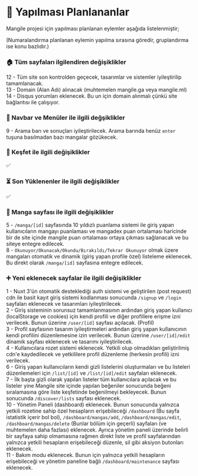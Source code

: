 # 📝 Yapılması Planlananlar

Mangile projesi için yapılması planlanan eylemler aşağıda listelenmiştir;

(Numaralandırma planlanan eylemin yapılma sırasına göredir, gruplandırma ise konu bazlıdır.)

### 🏠 Tüm sayfaları ilgilendiren değişiklikler

12 - Tüm site son kontrolden geçecek, tasarımlar ve sistemler iyileştirilip tamamlanacak.<br>
13 - Domain (Alan Adı) alınacak (muhtemelen mangile.ga veya mangile.ml)
14 - Disqus yorumları eklenecek. Bu un için domain alınmalı çünkü site bağlantısı ile çalışıyor.

### 📃 Navbar ve Menüler ile ilgili değşiklikler

9 - Arama barı ve sonuçları iyileştirilecek. Arama barında henüz `enter` tuşuna basılmadan bazı mangalar gözükecek.<br>

### 🔎 Keşfet ile ilgili değişiklikler

✅

### ⏳ Son Yüklenenler ile ilgili değişiklikler

✅

### 📖 Manga sayfası ile ilgili değişiklikler

5 - `/manga/[id]` sayfasında 10 yıldızlı puanlama sistemi ile giriş yapan kullanıcıların mangayı puanlaması ve mangadex puan ortalaması haricinde bir de site içinde mangile puan ortalaması ortaya çıkması sağlanacak ve bu siteye entegre edilecek.<br>
8 - `Okunuyor/Okunacak/Okundu/Bırakıldı/Tekrar Okunuyor` olmak üzere mangaları otomatik ve dinamik (giriş yapan profile özel) listeleme eklenecek. Bu direkt olarak `/manga/[id]` sayfasına entegre edilecek.<br>

### ➕ Yeni eklenecek sayfalar ile ilgili değişiklikler

1 - Nuxt 3'ün otomatik desteklediği auth sistemi ve geliştirilen (post request) cdn ile basit kayıt giriş sistemi kodlanması sonucunda `/signup` ve `/login` sayfaları eklenecek ve tasarımları iyileştirilecek.<br>
2 - Giriş sisteminin sorunsuz tamamlanmasının ardından giriş yapan kullanıcı (localStorage ve cookies) için kendi profili ve diğer profillere erişme izni verilecek. Bunun üzerine `/user/[id]` sayfası açılacak. (Profil)<br>
3 - Profil sayfasının tasarım iyileştirmeleri ardından giriş yapan kullanıcının kendi profilini düzenlemesine izin verilecek. Bunun üzerine `/user/[id]/edit` dinamik sayfası eklenecek ve tasarımı iyileştirilecek.<br>
4 - Kullanıcılara rozet sistemi eklenecek. Yetkili olup olmadıkları geliştirilmiş cdn'e kaydedilecek ve yetkililere profil düzenleme (herkesin profili) izni verilecek.<br>
6 - Giriş yapan kullanıcıların kendi gizli listelerini oluşturmaları ve bu listeleri düzenlemeleri için `/list/[id]` ve `/list/[id]/edit` sayfaları eklenecek.<br>
7 - İlk başta gizli olarak yapılan listeler tüm kullanıcılara açılacak ve bu listeler yine Mangile site içinde yapılan beğeniler sonucunda beğeni sıralamasına göre liste keşfetinde beğenilmeyi bekleyecek. Bunun sonucunda `/discover/lists` sayfası eklenecek.<br>
10 - Yönetim Paneli (dashboard) eklenecek. Bunun sonucunda yalnızca yetkili rozetine sahip özel hesapların erişebileceği `/dashboard` (Bu sayfa istatistik içerir bol bol), `/dashboard/mangas/add`, `/dashboard/mangas/edit`, `/dashboard/mangas/delete` (Bunlar bölüm için geçerli) sayfaları (ve muhtemelen daha fazlası) eklenecek. Ayrıca yönetim paneli üzerinde belirli bir sayfaya sahip olmamasına rağmen direkt liste ve profil sayfalarından yalnızca yetkili hesapların erişebileceği düzenle, sil gibi aksiyon butonları eklenecek.<br>
11 - Bakım modu eklenecek. Bunun için yalnızca yetkili hesapların erişebileceği ve yönetim paneline bağlı `/dashboard/maintenance` sayfası eklenecek.<br>
